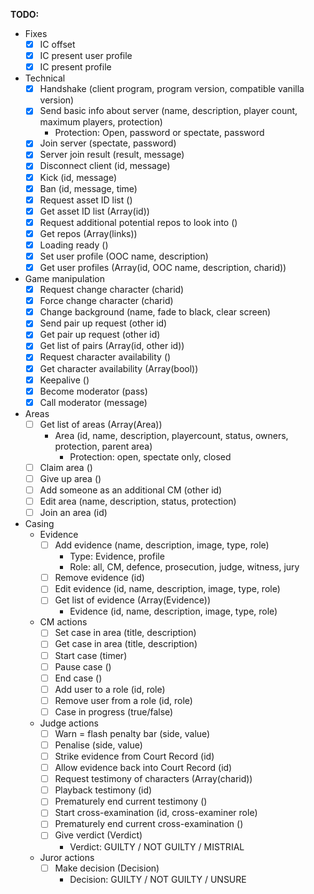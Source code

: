 **TODO:**

- Fixes
  - [x] IC offset
  - [x] IC present user profile
  - [x] IC present profile
- Technical
  - [x] Handshake (client program, program version, compatible vanilla version)
  - [x] Send basic info about server (name, description, player count, maximum players, protection)
    - Protection: Open, password or spectate, password
  - [x] Join server (spectate, password)
  - [x] Server join result (result, message)
  - [x] Disconnect client (id, message)
  - [x] Kick (id, message)
  - [x] Ban (id, message, time)
  - [x] Request asset ID list ()
  - [x] Get asset ID list (Array(id))
  - [x] Request additional potential repos to look into ()
  - [x] Get repos (Array(links))
  - [x] Loading ready ()
  - [x] Set user profile (OOC name, description)
  - [x] Get user profiles (Array(id, OOC name, description, charid))
- Game manipulation
  - [x] Request change character (charid)
  - [x] Force change character (charid)
  - [x] Change background (name, fade to black, clear screen)
  - [x] Send pair up request (other id)
  - [x] Get pair up request (other id)
  - [x] Get list of pairs (Array(id, other id))
  - [x] Request character availability ()
  - [x] Get character availability (Array(bool))
  - [x] Keepalive ()
  - [x] Become moderator (pass)
  - [x] Call moderator (message)
- Areas
  - [ ] Get list of areas (Array(Area))
    - Area (id, name, description, playercount, status, owners, protection, parent area)
      - Protection: open, spectate only, closed
  - [ ] Claim area ()
  - [ ] Give up area ()
  - [ ] Add someone as an additional CM (other id)
  - [ ] Edit area (name, description, status, protection)
  - [ ] Join an area (id)
- Casing
  - Evidence
    - [ ] Add evidence (name, description, image, type, role)
      - Type: Evidence, profile
      - Role: all, CM, defence, prosecution, judge, witness, jury
    - [ ] Remove evidence (id)
    - [ ] Edit evidence (id, name, description, image, type, role)
    - [ ] Get list of evidence (Array(Evidence))
      - Evidence (id, name, description, image, type, role)
  - CM actions
    - [ ] Set case in area (title, description)
    - [ ] Get case in area (title, description)
    - [ ] Start case (timer)
    - [ ] Pause case ()
    - [ ] End case ()
    - [ ] Add user to a role (id, role)
    - [ ] Remove user from a role (id, role)
    - [ ] Case in progress (true/false)
  - Judge actions
    - [ ] Warn = flash penalty bar (side, value)
    - [ ] Penalise (side, value)
    - [ ] Strike evidence from Court Record (id)
    - [ ] Allow evidence back into Court Record (id)
    - [ ] Request testimony of characters (Array(charid))
    - [ ] Playback testimony (id)
    - [ ] Prematurely end current testimony ()
    - [ ] Start cross-examination (id, cross-examiner role)
    - [ ] Prematurely end current cross-examination ()
    - [ ] Give verdict (Verdict)
      - Verdict: GUILTY / NOT GUILTY / MISTRIAL
  - Juror actions
    - [ ] Make decision (Decision)
      - Decision: GUILTY / NOT GUILTY / UNSURE